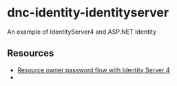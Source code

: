 # dnc-identity-identityserver
An example of IdentityServer4 and ASP.NET Identity

## Resources

- [Resource owner password flow with Identity Server 4](https://kimsereyblog.blogspot.com/2017/04/resourceownerpassword-with-identity.html)
- 